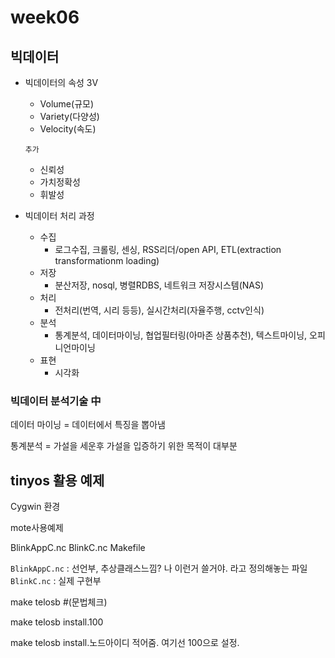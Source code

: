 # week06

## 빅데이터
- 빅데이터의 속성 3V
    - Volume(규모)
    - Variety(다양성)
    - Velocity(속도)

    ``추가``
    - 신뢰성
    - 가치정확성
    - 휘발성
- 빅데이터 처리 과정
    - 수집
        - 로그수집, 크롤링, 센싱, RSS리더/open API, ETL(extraction transformationm loading)
    - 저장
        - 분산저장, nosql, 병렬RDBS, 네트워크 저장시스템(NAS)
    - 처리
        - 전처리(번역, 시리 등등), 실시간처리(자율주행, cctv인식)
    - 분석
        - 통계분석, 데이터마이닝, 협업필터링(아마존 상품추천), 텍스트마이닝, 오피니언마이닝
    - 표현
        - 시각화


### 빅데이터 분석기술 中
데이터 마이닝 = 데이터에서 특징을 뽑아냄

통계분석 = 가설을 세운후 가설을 입증하기 위한 목적이 대부분



## tinyos 활용 예제

Cygwin 환경

mote사용예제

BlinkAppC.nc
BlinkC.nc
Makefile

``BlinkAppC.nc`` : 선언부, 추상클래스느낌? 나 이런거 쓸거야. 라고 정의해놓는 파일
``BlinkC.nc`` : 실제 구현부





make telosb #(문법체크)

make telosb install.100

make telosb install.노드아이디 적어줌. 여기선 100으로 설정.



